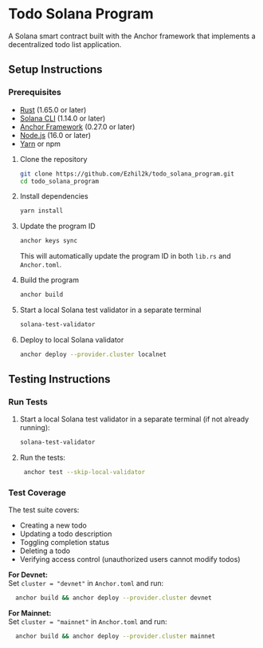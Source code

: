 # Todo Solana Program

A Solana smart contract built with the Anchor framework that implements a decentralized todo list application.

## Setup Instructions

### Prerequisites

- [Rust](https://www.rust-lang.org/tools/install) (1.65.0 or later)
- [Solana CLI](https://docs.solana.com/cli/install-solana-cli-tools) (1.14.0 or later)
- [Anchor Framework](https://www.anchor-lang.com/docs/installation) (0.27.0 or later)
- [Node.js](https://nodejs.org/) (16.0 or later)
- [Yarn](https://yarnpkg.com/getting-started/install) or npm

<!-- ### Installation -->

1. Clone the repository
   ```bash
   git clone https://github.com/Ezhil2k/todo_solana_program.git
   cd todo_solana_program
   ```

2. Install dependencies
   ```bash
   yarn install
   ```

3. Update the program ID
   ```bash
   anchor keys sync
   ```
   This will automatically update the program ID in both `lib.rs` and `Anchor.toml`.

4. Build the program
   ```bash
   anchor build
   ```
5. Start a local Solana test validator in a separate terminal
   ```bash
   solana-test-validator
   ```

6. Deploy to local Solana validator
   ```bash
   anchor deploy --provider.cluster localnet
   ```

## Testing Instructions

### Run Tests

1. Start a local Solana test validator in a separate terminal (if not already running):
   ```bash
   solana-test-validator
   ```

2. Run the tests:
   ```bash
    anchor test --skip-local-validator
   ```

### Test Coverage

The test suite covers:
- Creating a new todo
- Updating a todo description
- Toggling completion status
- Deleting a todo
- Verifying access control (unauthorized users cannot modify todos)


 **For Devnet:**  
  Set `cluster = "devnet"` in `Anchor.toml` and run:  
  ```sh
    anchor build && anchor deploy --provider.cluster devnet
  ```
 **For Mainnet:**  
  Set `cluster = "mainnet"` in `Anchor.toml` and run:  
  ```sh
    anchor build && anchor deploy --provider.cluster mainnet
  ```